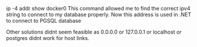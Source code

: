 ip -4 addr show docker0 
This command allowed me to find the correct ipv4 string
to connect to my database properly.
Now this address is used in .NET to connect to PGSQL database

Other solutions didnt seem feasible as 0.0.0.0 or 127.0.0.1
or localhost or postgres didnt work for host links.
